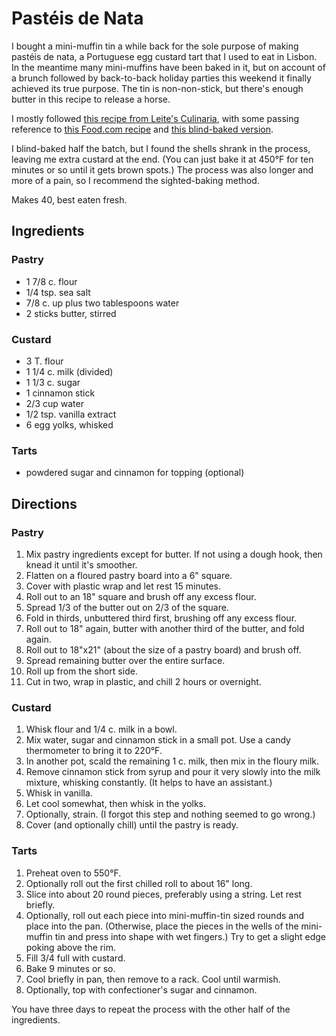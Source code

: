 # Pastéis de Nata

I bought a mini-muffin tin a while back for the sole purpose of making pastéis de nata, a Portuguese egg custard tart that I used to eat in Lisbon.  In the meantime many mini-muffins have been baked in it, but on account of a brunch followed by back-to-back holiday parties this weekend it finally achieved its true purpose.  The tin is non-non-stick, but there's enough butter in this recipe to release a horse.

I mostly followed [this recipe from Leite's Culinaria](http://leitesculinaria.com/7759/recipes-portuguese-custard-tarts-pasteis-de-nata.html), with some passing reference to [this Food.com recipe](http://www.food.com/recipe/pasteis-de-nata-custard-tarts-66148) and [this blind-baked version](http://youcandoitathome.blogspot.com/2011/03/portuguese-custard-tart-pasteis-de-nata.html).

I blind-baked half the batch, but I found the shells shrank in the process, leaving me extra custard at the end.  (You can just bake it at 450°F for ten minutes or so until it gets brown spots.)  The process was also longer and more of a pain, so I recommend the sighted-baking method.

Makes 40, best eaten fresh.

## Ingredients

### Pastry

* 1 7/8 c. flour
* 1/4 tsp. sea salt
* 7/8 c. up plus two tablespoons water
* 2 sticks butter, stirred

### Custard

* 3 T. flour
* 1 1/4 c. milk (divided)
* 1 1/3 c. sugar
* 1 cinnamon stick
* 2/3 cup water
* 1/2 tsp. vanilla extract
* 6 egg yolks, whisked

### Tarts

* powdered sugar and cinnamon for topping (optional)

## Directions

### Pastry

1. Mix pastry ingredients except for butter.  If not using a dough hook, then knead it until it's smoother.
2. Flatten on a floured pastry board into a 6" square.
3. Cover with plastic wrap and let rest 15 minutes.
4. Roll out to an 18" square and brush off any excess flour.
5. Spread 1/3 of the butter out on 2/3 of the square.
6. Fold in thirds, unbuttered third first, brushing off any excess flour.
7. Roll out to 18" again, butter with another third of the butter, and fold again.
8. Roll out to 18"x21" (about the size of a pastry board) and brush off.
9. Spread remaining butter over the entire surface.
10. Roll up from the short side.
11. Cut in two, wrap in plastic, and chill 2 hours or overnight.

### Custard

1. Whisk flour and 1/4 c. milk in a bowl.
2. Mix water, sugar and cinnamon stick in a small pot.  Use a candy thermometer to bring it to 220°F.
3. In another pot, scald the remaining 1 c. milk, then mix in the floury milk.
4. Remove cinnamon stick from syrup and pour it very slowly into the milk mixture, whisking constantly.  (It helps to have an assistant.)
5. Whisk in vanilla.
6. Let cool somewhat, then whisk in the yolks.
7. Optionally, strain.  (I forgot this step and nothing seemed to go wrong.)
8. Cover (and optionally chill) until the pastry is ready.

### Tarts

1. Preheat oven to 550°F.
1. Optionally roll out the first chilled roll to about 16" long.
1. Slice into about 20 round pieces, preferably using a string.  Let rest briefly.
2. Optionally, roll out each piece into mini-muffin-tin sized rounds and place into the pan.  (Otherwise, place the pieces in the wells of the mini-muffin tin and press into shape with wet fingers.)  Try to get a slight edge poking above the rim.
3. Fill 3/4 full with custard.
4. Bake 9 minutes or so.
5. Cool briefly in pan, then remove to a rack.  Cool until warmish.
6. Optionally, top with confectioner's sugar and cinnamon.

You have three days to repeat the process with the other half of the ingredients.
